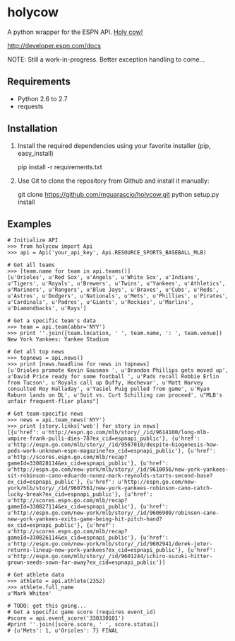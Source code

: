 holycow
=======
A python wrapper for the ESPN API. [Holy cow!](http://en.wikipedia.org/wiki/Phil_Rizzuto)

http://developer.espn.com/docs

NOTE: Still a work-in-progress. Better exception handling to come...

Requirements
-----------------
- Python 2.6 to 2.7
- requests

Installation
------------
1) Install the required dependencies using your favorite installer (pip, easy_install)

    pip install -r requirements.txt

2) Use Git to clone the repository from Github
and install it manually:

    git clone https://github.com/mguarascio/holycow.git
    python setup.py install

Examples
--------
    # Initialize API
    >>> from holycow import Api
    >>> api = Api('your_api_key', Api.RESOURCE_SPORTS_BASEBALL_MLB)

    # Get all teams 
    >>> [team.name for team in api.teams()]
    [u'Orioles', u'Red Sox', u'Angels', u'White Sox', u'Indians', u'Tigers', u'Royals', u'Brewers', u'Twins', u'Yankees', u'Athletics', u'Mariners', u'Rangers', u'Blue Jays', u'Braves', u'Cubs', u'Reds', u'Astros', u'Dodgers', u'Nationals', u'Mets', u'Phillies', u'Pirates', u'Cardinals', u'Padres', u'Giants', u'Rockies', u'Marlins', u'Diamondbacks', u'Rays']
 
    # Get a specific team's data
    >>> team = api.team(abbr='NYY')
    >>> print ''.join([team.location, ' ', team.name, ': ', team.venue])
    New York Yankees: Yankee Stadium

    # Get all top news 
    >>> topnews = api.news()
    >>> print [news.headline for news in topnews]
    [u'Orioles promote Kevin Gausman ', u'Brandon Phillips gets moved up', u'David Price ready for some football ', u'Pads recall Robbie Erlin from Tucson', u'Royals call up Duffy, Hochevar', u'Matt Harvey consulted Roy Halladay', u'Yasiel Puig pulled from game', u'Ryan Raburn lands on DL', u'Suit vs. Curt Schilling can proceed', u"MLB's unfair frequent-flier plans"]
    
    # Get team-specific news
    >>> news = api.team_news('NYY')
    >>> print [story.links['web'] for story in news]
    [{u'href': u'http://espn.go.com/mlb/story/_/id/9614100/long-mlb-umpire-frank-pulli-dies-78?ex_cid=espnapi_public'}, {u'href': u'http://espn.go.com/mlb/story/_/id/9567010/despite-biogenesis-how-peds-work-unknown-espn-magazine?ex_cid=espnapi_public'}, {u'href': u'http://scores.espn.go.com/mlb/recap?gameId=330828114&ex_cid=espnapi_public'}, {u'href': u'http://espn.go.com/new-york/mlb/story/_/id/9610056/new-york-yankees-sit-robinson-cano-eduardo-nunez-mark-reynolds-starts-second-base?ex_cid=espnapi_public'}, {u'href': u'http://espn.go.com/new-york/mlb/story/_/id/9607561/new-york-yankees-robinson-cano-catch-lucky-break?ex_cid=espnapi_public'}, {u'href': u'http://scores.espn.go.com/mlb/recap?gameId=330827114&ex_cid=espnapi_public'}, {u'href': u'http://espn.go.com/new-york/mlb/story/_/id/9606909/robinson-cano-new-york-yankees-exits-game-being-hit-pitch-hand?ex_cid=espnapi_public'}, {u'href': u'http://scores.espn.go.com/mlb/recap?gameId=330826114&ex_cid=espnapi_public'}, {u'href': u'http://espn.go.com/new-york/mlb/story/_/id/9602941/derek-jeter-returns-lineup-new-york-yankees?ex_cid=espnapi_public'}, {u'href': u'http://espn.go.com/mlb/story/_/id/9601244/ichiro-suzuki-hitter-grown-seeds-sown-far-away?ex_cid=espnapi_public'}]
    
    # Get athlete data
    >>> athlete = api.athlete(2352)
    >>> athlete.full_name
    u'Mark Whiten'

    # TODO: get this going...
    # Get a specific game score (requires event_id)
    #score = api.event_score('330330101')
    #print ''.join([score.score, ' ', score.status])
    # {u'Mets': 1, u'Orioles': 7} FINAL
